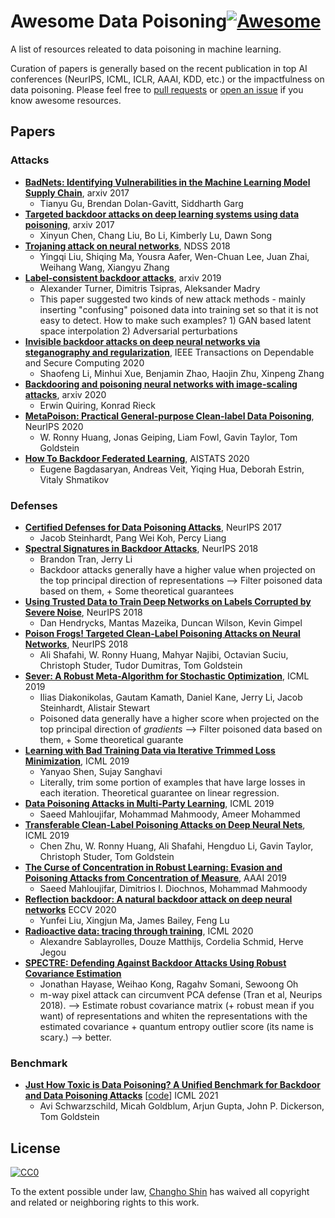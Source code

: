 # Awesome Data Poisoning[![Awesome](https://awesome.re/badge.svg)](https://awesome.re)
A list of resources releated to data poisoning in machine learning.

Curation of papers is generally based on the recent publication in top AI conferences (NeurIPS, ICML, ICLR, AAAI, KDD, etc.) or the impactfulness on data poisoning. Please feel free to [pull requests](https://github.com/ch-shin/awesome-data-poisoning/pulls) or [open an issue](https://github.com/ch-shin/awesome-data-poisoning/issues) if you know awesome resources.


## Papers

### Attacks
- [**BadNets: Identifying Vulnerabilities in the Machine Learning Model Supply Chain**](https://arxiv.org/pdf/1708.06733.pdf), arxiv 2017
  - Tianyu Gu, Brendan Dolan-Gavitt, Siddharth Garg
- [**Targeted backdoor attacks on deep learning systems using data poisoning**](https://arxiv.org/pdf/1712.05526.pdf), arxiv 2017
  - Xinyun Chen, Chang Liu, Bo Li, Kimberly Lu, Dawn Song
- [**Trojaning attack on neural networks**](https://arxiv.org/pdf/1712.05526.pdf), NDSS 2018
  - Yingqi Liu, Shiqing Ma, Yousra Aafer, Wen-Chuan Lee, Juan Zhai, Weihang Wang, Xiangyu Zhang
- [**Label-consistent backdoor attacks**](https://arxiv.org/pdf/1912.02771.pdf), arxiv 2019
  - Alexander Turner, Dimitris Tsipras, Aleksander Madry
  - This paper suggested two kinds of new attack methods - mainly inserting "confusing" poisoned data into training set so that it is not easy to detect. How to make such examples? 1) GAN based latent space interpolation 2) Adversarial perturbations
- [**Invisible backdoor attacks on deep neural networks via steganography and regularization**](https://ieeexplore.ieee.org/stamp/stamp.jsp?arnumber=9186317&casa_token=oIzySL0ff20AAAAA:J_sBK-x736EqoE8mGUNcDvT79YINxvpTRL6Gx_V98dH46quPMFThYeWCNmcPyupRfK5U4mZJ&tag=1), IEEE Transactions on Dependable and Secure Computing 2020
  - Shaofeng Li, Minhui Xue, Benjamin Zhao, Haojin Zhu, Xinpeng Zhang
- [**Backdooring and poisoning neural networks with image-scaling attacks**](https://arxiv.org/pdf/2003.08633.pdf), arxiv 2020
  - Erwin Quiring, Konrad Rieck
- [**MetaPoison: Practical General-purpose Clean-label Data Poisoning**](https://arxiv.org/pdf/2004.00225v2.pdf), NeurIPS 2020
  - W. Ronny Huang, Jonas Geiping, Liam Fowl, Gavin Taylor, Tom Goldstein
- [**How To Backdoor Federated Learning**](http://proceedings.mlr.press/v108/bagdasaryan20a/bagdasaryan20a.pdf), AISTATS 2020
  - Eugene Bagdasaryan, Andreas Veit, Yiqing Hua, Deborah Estrin, Vitaly Shmatikov

### Defenses
- [**Certified Defenses for Data Poisoning Attacks**](https://arxiv.org/pdf/1706.03691v2.pdf), NeurIPS 2017
  - Jacob Steinhardt, Pang Wei Koh, Percy Liang
- [**Spectral Signatures in Backdoor Attacks**](https://proceedings.neurips.cc/paper/2018/file/280cf18baf4311c92aa5a042336587d3-Paper.pdf), NeurIPS 2018
  - Brandon Tran, Jerry Li
  - Backdoor attacks generally have a higher value when projected on the top principal direction of representations --> Filter poisoned data based on them, + Some theoretical guarantees
- [**Using Trusted Data to Train Deep Networks on Labels Corrupted by Severe Noise**](https://arxiv.org/pdf/1802.05300.pdf), NeurIPS 2018
  - Dan Hendrycks, Mantas Mazeika, Duncan Wilson, Kevin Gimpel
- [**Poison Frogs! Targeted Clean-Label Poisoning Attacks on Neural Networks**](https://arxiv.org/pdf/1804.00792v2.pdf), NeurIPS 2018
  - Ali Shafahi, W. Ronny Huang, Mahyar Najibi, Octavian Suciu, Christoph Studer, Tudor Dumitras, Tom Goldstein
- [**Sever: A Robust Meta-Algorithm for Stochastic Optimization**](http://proceedings.mlr.press/v97/diakonikolas19a/diakonikolas19a.pdf), ICML 2019
  - Ilias Diakonikolas, Gautam Kamath, Daniel Kane, Jerry Li, Jacob Steinhardt, Alistair Stewart
  - Poisoned data generally have a higher score when projected on the top principal direction of *gradients* --> Filter poisoned data based on them, + Some theoretical guarante
- [**Learning with Bad Training Data via Iterative Trimmed Loss Minimization**](http://proceedings.mlr.press/v97/shen19e/shen19e.pdf), ICML 2019
  - Yanyao Shen, Sujay Sanghavi
  - Literally, trim some portion of examples that have large losses in each iteration. Theoretical guarantee on linear regression.
- [**Data Poisoning Attacks in Multi-Party Learning**](http://proceedings.mlr.press/v97/mahloujifar19a/mahloujifar19a.pdf), ICML 2019
  - Saeed Mahloujifar, Mohammad Mahmoody, Ameer Mohammed
- [**Transferable Clean-Label Poisoning Attacks on Deep Neural Nets**](https://arxiv.org/pdf/1905.05897.pdf), ICML 2019
  - Chen Zhu, W. Ronny Huang, Ali Shafahi, Hengduo Li, Gavin Taylor, Christoph Studer, Tom Goldstein
- [**The Curse of Concentration in Robust Learning: Evasion and Poisoning Attacks from Concentration of Measure**](https://arxiv.org/pdf/1809.03063.pdf), AAAI 2019
  - Saeed Mahloujifar, Dimitrios I. Diochnos, Mohammad Mahmoody
- [**Reflection backdoor: A natural backdoor attack on deep neural networks**](https://arxiv.org/abs/2007.02343) ECCV 2020
  - Yunfei Liu, Xingjun Ma, James Bailey, Feng Lu
- [**Radioactive data: tracing through training**](https://arxiv.org/pdf/2002.00937.pdf), ICML 2020
  - Alexandre Sablayrolles, Douze Matthijs, Cordelia Schmid, Herve Jegou
- [**SPECTRE: Defending Against Backdoor Attacks Using Robust Covariance Estimation**](https://homes.cs.washington.edu/~sewoong/backdoor.pdf)
  - Jonathan Hayase, Weihao Kong, Ragahv Somani, Sewoong Oh
  - m-way pixel attack can circumvent PCA defense (Tran et al, Neurips 2018). --> Estimate robust covariance matrix (+ robust mean if you want) of representations and whiten the representations with the estimated covariance + quantum entropy outlier score (its name is scary.) --> better. 

### Benchmark
- [**Just How Toxic is Data Poisoning? A Unified Benchmark for Backdoor and Data Poisoning Attacks**](https://arxiv.org/pdf/2006.12557.pdf) [[code](https://github.com/aks2203/poisoning-benchmark)] ICML 2021
  - Avi Schwarzschild, Micah Goldblum, Arjun Gupta, John P. Dickerson, Tom Goldstein



## License
[![CC0](http://mirrors.creativecommons.org/presskit/buttons/88x31/svg/cc-zero.svg)](https://creativecommons.org/publicdomain/zero/1.0/)

To the extent possible under law, [Changho Shin](https://github.com/ch-shin) has waived all copyright and related or neighboring rights to this work.

